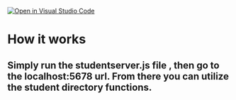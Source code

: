 [![Open in Visual Studio Code](https://classroom.github.com/assets/open-in-vscode-c66648af7eb3fe8bc4f294546bfd86ef473780cde1dea487d3c4ff354943c9ae.svg)](https://classroom.github.com/online_ide?assignment_repo_id=10312040&assignment_repo_type=AssignmentRepo)

# How it works

## Simply run the studentserver.js file , then go to the localhost:5678 url. From there you can utilize the student directory functions.